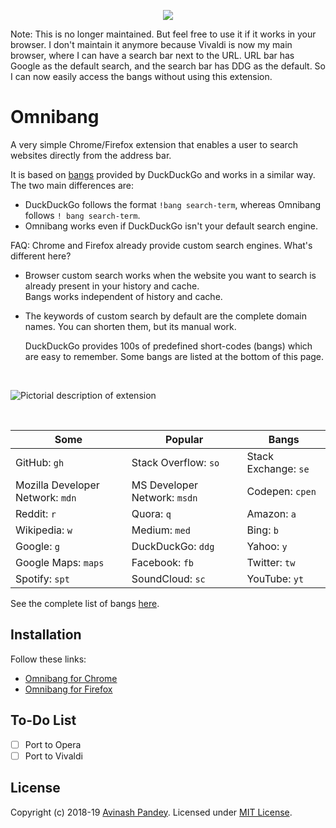 <p align="center">
  <img src="img/omnibang-white-256.png" style="max-width:100%;">
</p>

Note: This is no longer maintained. But feel free to use it if it works in your browser. I don't maintain it anymore because Vivaldi is now my main browser, where I can have a search bar next to the URL. URL bar has Google as the default search, and the search bar has DDG as the default. So I can now easily access the bangs without using this extension.

# Omnibang

A very simple Chrome/Firefox extension that enables a user to search websites directly from the address bar.

It is based on [bangs](https://duckduckgo.com/bang) provided by DuckDuckGo and works in a similar way. The two main differences are:

- DuckDuckGo follows the format `!bang search-term`, whereas Omnibang follows `! bang search-term`.
- Omnibang works even if DuckDuckGo isn't your default search engine.

FAQ: Chrome and Firefox already provide custom search engines. What's different here?

- Browser custom search works when the website you want to search is already present in your history and cache.   
Bangs works independent of history and cache.

- The keywords of custom search by default are the complete domain names. You can shorten them, but its manual work.

  DuckDuckGo provides 100s of predefined short-codes (bangs) which are easy to remember. Some bangs are listed at the bottom of this page.

<br>

![Pictorial description of extension](/img/omnibang-banner-1280x800.png)

<br>

| Some | Popular | Bangs|
| --- | --- | --- |
| GitHub: `gh` | Stack Overflow: `so` | Stack Exchange: `se` |
| Mozilla Developer Network: `mdn` | MS Developer Network: `msdn` | Codepen: `cpen` |
| Reddit: `r` | Quora: `q` | Amazon: `a` |
| Wikipedia: `w` | Medium: `med` | Bing: `b` |
| Google: `g` | DuckDuckGo: `ddg` | Yahoo: `y` |
| Google Maps: `maps` | Facebook: `fb` | Twitter: `tw` |
| Spotify: `spt` | SoundCloud: `sc` | YouTube: `yt` |

See the complete list of bangs [here](https://duckduckgo.com/bang).

## Installation

Follow these links:

- [Omnibang for Chrome](https://chrome.google.com/webstore/detail/blmikombemiddkippgjijjgpdofliogo)
- [Omnibang for Firefox](https://addons.mozilla.org/en-GB/firefox/addon/omnibang/)

## To-Do List

- [ ] Port to Opera
- [ ] Port to Vivaldi

## License

Copyright (c) 2018-19 [Avinash Pandey](http://mrpandey.com). Licensed under [MIT License](https://github.com/mrpandey/omnibang/blob/master/LICENSE).
